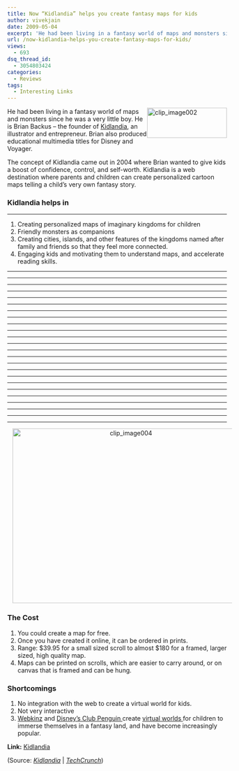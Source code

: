 ```yaml
---
title: Now “Kidlandia” helps you create fantasy maps for kids
author: vivekjain
date: 2009-05-04
excerpt: 'He had been living in a fantasy world of maps and monsters since he was a very little boy. He is Brian Backus - the founder of Kidlandia, an illustrator and entrepreneur. Brian also produced educational multimedia titles for Disney and Voyager. The concept of Kidlandia came out in 2004 where Brian wanted to give kids a boost of confidence, control, and self-worth. Kidlandia is a web destination where parents and children can create personalized cartoon maps telling a child’s very own fantasy story.'
url: /now-kidlandia-helps-you-create-fantasy-maps-for-kids/
views:
  - 693
dsq_thread_id:
  - 3054803424
categories:
  - Reviews
tags:
  - Interesting Links
---
```

<img class="wp-image-53205" style="margin-left: 0px;margin-right: 0px" src="http://cdn.devilsworkshop.org/files/2009/05/clip-image00212.jpg" border="0" alt="clip_image002" hspace="12" width="183" height="69" align="right" />

He had been living in a fantasy world of maps and monsters since he was a very little boy. He is Brian Backus &#8211; the founder of <a href="http://www.kidlandia.com/Default.aspx" onclick="_gaq.push(['_trackEvent', 'outbound-article', 'http://www.kidlandia.com/Default.aspx', 'Kidlandia']);" >Kidlandia</a>, an illustrator and entrepreneur. Brian also produced educational multimedia titles for Disney and Voyager.

The concept of Kidlandia came out in 2004 where Brian wanted to give kids a boost of confidence, control, and self-worth. Kidlandia is a web destination where parents and children can create personalized cartoon maps telling a child’s very own fantasy story.

### Kidlandia helps in

** **

  1. Creating personalized maps of imaginary kingdoms for children
  2. Friendly monsters as companions
  3. Creating cities, islands, and other features of the kingdoms named after family and friends so that they feel more connected.
  4. Engaging kids and motivating them to understand maps, and accelerate reading skills.

** **

** **

** **

** **

** **

** **

** **

** **

** **

** **

** **

** **

** **

** **

** **

** **

** **

** **

** **

** **

** **

** **

** **

** **

<p style="text-align: center">
  <strong></strong><img class="aligncenter" style="border: 0pt none" src="http://cdn.devilsworkshop.org/files/2009/05/clip-image0043.jpg" border="0" alt="clip_image004" hspace="12" width="528" height="400" />
</p>

### **The Cost**

  1. You could create a map for free.
  2. Once you have created it online, it can be ordered in prints.
  3. Range: $39.95 for a small sized scroll to almost $180 for a framed, larger sized, high quality map.
  4. Maps can be printed on scrolls, which are easier to carry around, or on canvas that is framed and can be hung.

### Shortcomings

  1. No integration with the web to create a virtual world for kids.
  2. Not very interactive
  3. <a href="http://www.crunchbase.com/company/webkinz" onclick="_gaq.push(['_trackEvent', 'outbound-article', 'http://www.crunchbase.com/company/webkinz', 'Webkinz']);" >Webkinz</a> and <a href="http://www.crunchbase.com/company/clubpenguin" onclick="_gaq.push(['_trackEvent', 'outbound-article', 'http://www.crunchbase.com/company/clubpenguin', 'Disney’s Club Penguin ']);" >Disney’s Club Penguin </a>create <a href="http://www.techcrunch.com/2007/08/05/virtual-world-hangouts-so-many-to-choose-from/" onclick="_gaq.push(['_trackEvent', 'outbound-article', 'http://www.techcrunch.com/2007/08/05/virtual-world-hangouts-so-many-to-choose-from/', 'virtual worlds ']);" >virtual worlds </a>for children to immerse themselves in a fantasy land, and have become increasingly popular.

**Link:** <a href="http://www.kidlandia.com/Default.aspx" onclick="_gaq.push(['_trackEvent', 'outbound-article', 'http://www.kidlandia.com/Default.aspx', 'Kidlandia']);" >Kidlandia</a>

(Source: <a href="http://www.kidlandia.com/Default.aspx" onclick="_gaq.push(['_trackEvent', 'outbound-article', 'http://www.kidlandia.com/Default.aspx', 'Kidlandia']);" ><em>Kidlandia</em></a> | <a href="http://www.techcrunch.com/2009/05/03/kidlandia-lets-kids-create-personalized-fantasy-maps/" onclick="_gaq.push(['_trackEvent', 'outbound-article', 'http://www.techcrunch.com/2009/05/03/kidlandia-lets-kids-create-personalized-fantasy-maps/', 'TechCrunch']);" ><em>TechCrunch</em></a>)
